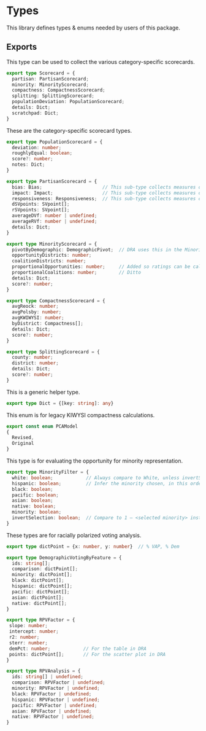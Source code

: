 # Types

This library defines types & enums needed by users of this package.

## Exports

This type can be used to collect the various category-specific scorecards.

``` TypeScript
export type Scorecard = {
  partisan: PartisanScorecard;
  minority: MinorityScorecard;
  compactness: CompactnessScorecard;
  splitting: SplittingScorecard;
  populationDeviation: PopulationScorecard;
  details: Dict;
  scratchpad: Dict;
}
```

These are the category-specific scorecard types.

``` TypeScript
export type PopulationScorecard = {
  deviation: number;
  roughlyEqual: boolean;
  score?: number;
  notes: Dict;
}
```

``` TypeScript
export type PartisanScorecard = {
  bias: Bias;                      // This sub-type collects measures of bias
  impact: Impact;                  // This sub-type collects measures of impact
  responsiveness: Responsiveness;  // This sub-type collects measures of responsiveness
  dSVpoints: SVpoint[];
  rSVpoints: SVpoint[];
  averageDVf: number | undefined;
  averageRVf: number | undefined;
  details: Dict;
}
```

``` TypeScript
export type MinorityScorecard = {
  pivotByDemographic: DemographicPivot;  // DRA uses this in the Minority Representation section of the Advanced tab
  opportunityDistricts: number;
  coalitionDistricts: number;
  proportionalOpportunities: number;     // Added so ratings can be calculated separately
  proportionalCoalitions: number;        // Ditto
  details: Dict;
  score?: number;
}
```

``` TypeScript
export type CompactnessScorecard = {
  avgReock: number;
  avgPolsby: number;
  avgKWIWYSI: number;
  byDistrict: Compactness[];
  details: Dict;
  score?: number;
}
```

``` TypeScript
export type SplittingScorecard = {
  county: number;
  district: number;
  details: Dict;
  score?: number;
}
```

This is a generic helper type.

``` TypeScript
export type Dict = {[key: string]: any}
```

This enum is for legacy KIWYSI compactness calculations.

``` TypeScript
export const enum PCAModel
{
  Revised,
  Original
}
```

This type is for evaluating the opportunity for minority representation.

``` TypeScript
export type MinorityFilter = {
  white: boolean;            // Always compare to White, unless invertSelection == true
  hispanic: boolean;         // Infer the minority chosen, in this order
  black: boolean;
  pacific: boolean;
  asian: boolean;
  native: boolean;
  minority: boolean;
  invertSelection: boolean;  // Compare to 1 – <selected minority> instead of White
}
```

These types are for racially polarized voting analysis.

``` TypeScript
export type dictPoint = {x: number, y: number}  // % VAP, % Dem
```

``` TypeScript
export type DemographicVotingByFeature = {
  ids: string[];
  comparison: dictPoint[];
  minority: dictPoint[];
  black: dictPoint[];
  hispanic: dictPoint[];
  pacific: dictPoint[];
  asian: dictPoint[];
  native: dictPoint[];
}
``` 

 ``` TypeScript
export type RPVFactor = {
  slope: number;
  intercept: number;
  r2: number;
  sterr: number;
  demPct: number;            // For the table in DRA
  points: dictPoint[];       // For the scatter plot in DRA
}
``` 

``` TypeScript
export type RPVAnalysis = {
  ids: string[] | undefined;
  comparison: RPVFactor | undefined;
  minority: RPVFactor | undefined;
  black: RPVFactor | undefined;
  hispanic: RPVFactor | undefined;
  pacific: RPVFactor | undefined;
  asian: RPVFactor | undefined;
  native: RPVFactor | undefined;
}
```